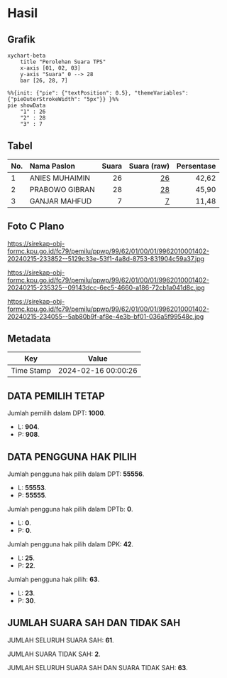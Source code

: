 # Hasil

## Grafik

```mermaid
xychart-beta
    title "Perolehan Suara TPS"
    x-axis [01, 02, 03]
    y-axis "Suara" 0 --> 28
    bar [26, 28, 7]
```

```mermaid
%%{init: {"pie": {"textPosition": 0.5}, "themeVariables": {"pieOuterStrokeWidth": "5px"}} }%%
pie showData
    "1" : 26
    "2" : 28
    "3" : 7
```

## Tabel

| No. | Nama Paslon    | Suara | Suara (raw) | Persentase |
|:--- |:-------------- | -----:| -----------:| ----------:|
| 1   | ANIES MUHAIMIN | 26    | [26][p-1]   | 42,62      |
| 2   | PRABOWO GIBRAN | 28    | [28][p-2]   | 45,90      |
| 3   | GANJAR MAHFUD  | 7     | [7][p-3]    | 11,48      |


[p-1]: https://github.com/gigit-pemilu/pemilu-2024-99-luar-negeri/blob/main/pilpres/hitung-suara/sub/99-luar-negeri/sub/62-kuala-lumpur-malaysia/sub/01-kuala-lumpur-malaysia/sub/0001-kuala-lumpur-malaysia/sub/402-tps-089/sub/paslon-1.txt
[p-2]: https://github.com/gigit-pemilu/pemilu-2024-99-luar-negeri/blob/main/pilpres/hitung-suara/sub/99-luar-negeri/sub/62-kuala-lumpur-malaysia/sub/01-kuala-lumpur-malaysia/sub/0001-kuala-lumpur-malaysia/sub/402-tps-089/sub/paslon-2.txt
[p-3]: https://github.com/gigit-pemilu/pemilu-2024-99-luar-negeri/blob/main/pilpres/hitung-suara/sub/99-luar-negeri/sub/62-kuala-lumpur-malaysia/sub/01-kuala-lumpur-malaysia/sub/0001-kuala-lumpur-malaysia/sub/402-tps-089/sub/paslon-3.txt

## Foto C Plano

https://sirekap-obj-formc.kpu.go.id/fc79/pemilu/ppwp/99/62/01/00/01/9962010001402-20240215-233852--5129c33e-53f1-4a8d-8753-831904c59a37.jpg

https://sirekap-obj-formc.kpu.go.id/fc79/pemilu/ppwp/99/62/01/00/01/9962010001402-20240215-235325--09143dcc-6ec5-4660-a186-72cb1a041d8c.jpg

https://sirekap-obj-formc.kpu.go.id/fc79/pemilu/ppwp/99/62/01/00/01/9962010001402-20240215-234055--5ab80b9f-af8e-4e3b-bf01-036a5f99548c.jpg


## Metadata

| Key        | Value               |
| ---------- | ------------------- |
| Time Stamp | 2024-02-16 00:00:26 |


## DATA PEMILIH TETAP

Jumlah pemilih dalam DPT: **1000**.
 * L: **904**.
 * P: **908**.

## DATA PENGGUNA HAK PILIH

Jumlah pengguna hak pilih dalam DPT: **55556**.
 * L: **55553**.
 * P: **55555**.

Jumlah pengguna hak pilih dalam DPTb: **0**.
 * L: **0**.
 * P: **0**.

Jumlah pengguna hak pilih dalam DPK: **42**.
 * L: **25**.
 * P: **22**.

Jumlah pengguna hak pilih: **63**.
 * L: **23**.
 * P: **30**.

## JUMLAH SUARA SAH DAN TIDAK SAH

JUMLAH SELURUH SUARA SAH: **61**.

JUMLAH SUARA TIDAK SAH: **2**.

JUMLAH SELURUH SUARA SAH DAN SUARA TIDAK SAH: **63**.


